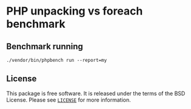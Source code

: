 # PHP unpacking vs foreach benchmark

## Benchmark running

```shell
./vendor/bin/phpbench run --report=my
```

## License

This package is free software. It is released under the terms of the BSD License.
Please see [`LICENSE`](./LICENSE.md) for more information.
